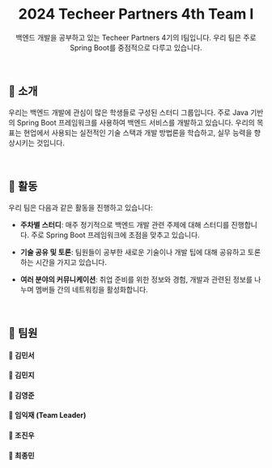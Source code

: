 <h1 align="center">2024 Techeer Partners 4th Team I</h1>

<p align="center">백엔드 개발을 공부하고 있는 Techeer Partners 4기의 I팀입니다. 우리 팀은 주로 Spring Boot를 중점적으로 다루고 있습니다.</p>

<br/>

## 👻 소개

우리는 백엔드 개발에 관심이 많은 학생들로 구성된 스터디 그룹입니다. 주로 Java 기반의 Spring Boot 프레임워크를 사용하여 백엔드 서비스를 개발하고 있습니다. 우리의 목표는 현업에서 사용되는 실전적인 기술 스택과 개발 방법론을 학습하고, 실무 능력을 향상시키는 것입니다.

<br/>

## 🚀 활동

우리 팀은 다음과 같은 활동을 진행하고 있습니다:

- **주차별 스터디**: 매주 정기적으로 백엔드 개발 관련 주제에 대해 스터디를 진행합니다. 주로 Spring Boot 프레임워크에 초점을 맞추고 있습니다.
  
- **기술 공유 및 토론**: 팀원들이 공부한 새로운 기술이나 개발 팁에 대해 공유하고 토론하는 시간을 가지고 있습니다.
  
- **여러 분야의 커뮤니케이션**: 취업 준비를 위한 정보와 경험, 개발과 관련된 정보를 나누며 멤버들 간의 네트워킹을 활성화합니다.

<br/>

## 🌱 팀원

#### 📌 김민서 <br/>
#### 📌 김민지 <br/>
#### 📌 김영준 <br/>
#### 📌 임익재 (Team Leader) <br/>
#### 📌 조진우 <br/>
#### 📌 최종민 <br/>
